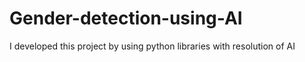 # Gender-detection-using-AI
I developed  this project by using python libraries with resolution of AI
